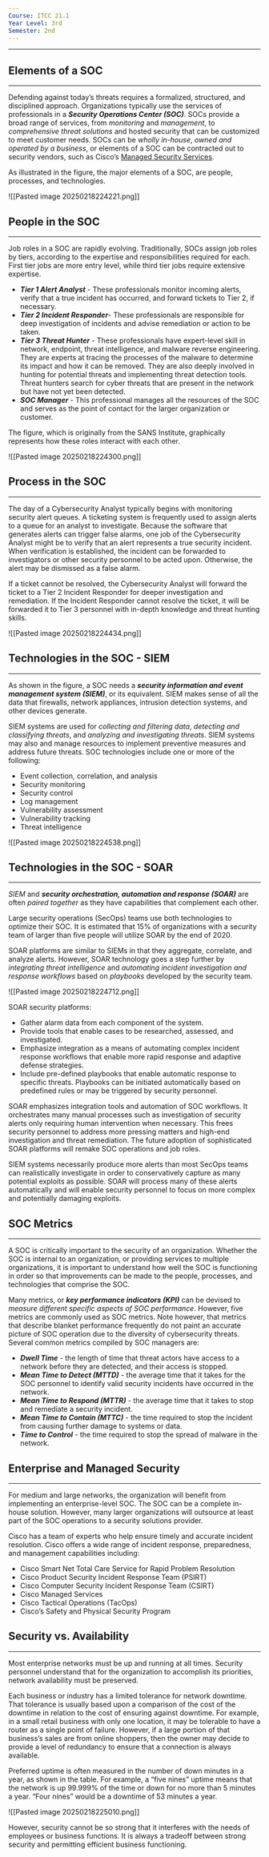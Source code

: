 ```yaml
---
Course: ITCC 21.1
Year Level: 3rd
Semester: 2nd
---
```

---
## Elements of a SOC
---
Defending against today’s threats requires a formalized, structured, and disciplined approach. Organizations typically use the services of professionals in a ***Security Operations Center (SOC)***. SOCs provide a broad range of services, from *monitoring* and *management*, to *comprehensive threat solutions* and hosted security that can be customized to meet customer needs. SOCs can be *wholly in-house*, *owned and operated by a business*, or elements of a SOC can be contracted out to security vendors, such as Cisco’s [Managed Security Services](http://www.cisco.com/c/en/us/products/security/managed-services.html).

As illustrated in the figure, the major elements of a SOC, are people, processes, and technologies.

![[Pasted image 20250218224221.png]]

## People in the SOC
---
Job roles in a SOC are rapidly evolving. Traditionally, SOCs assign job roles by tiers, according to the expertise and responsibilities required for each. First tier jobs are more entry level, while third tier jobs require extensive expertise.

- ***Tier 1 Alert Analyst*** - These professionals monitor incoming alerts, verify that a true incident has occurred, and forward tickets to Tier 2, if necessary.
- ***Tier 2 Incident Responder***- These professionals are responsible for deep investigation of incidents and advise remediation or action to be taken.
- ***Tier 3 Threat Hunter*** - These professionals have expert-level skill in network, endpoint, threat intelligence, and malware reverse engineering. They are experts at tracing the processes of the malware to determine its impact and how it can be removed. They are also deeply involved in hunting for potential threats and implementing threat detection tools. Threat hunters search for cyber threats that are present in the network but have not yet been detected.
- ***SOC Manager*** - This professional manages all the resources of the SOC and serves as the point of contact for the larger organization or customer.

The figure, which is originally from the SANS Institute, graphically represents how these roles interact with each other.

![[Pasted image 20250218224300.png]]

## Process in the SOC
---
The day of a Cybersecurity Analyst typically begins with monitoring security alert queues. A ticketing system is frequently used to assign alerts to a queue for an analyst to investigate. Because the software that generates alerts can trigger false alarms, one job of the Cybersecurity Analyst might be to verify that an alert represents a true security incident. When verification is established, the incident can be forwarded to investigators or other security personnel to be acted upon. Otherwise, the alert may be dismissed as a false alarm.

If a ticket cannot be resolved, the Cybersecurity Analyst will forward the ticket to a Tier 2 Incident Responder for deeper investigation and remediation. If the Incident Responder cannot resolve the ticket, it will be forwarded it to Tier 3 personnel with in-depth knowledge and threat hunting skills.

![[Pasted image 20250218224434.png]]

## Technologies in the SOC - SIEM
---
As shown in the figure, a SOC needs a ***security information and event management system (SIEM)***, or its equivalent. SIEM makes sense of all the data that firewalls, network appliances, intrusion detection systems, and other devices generate.

SIEM systems are used for *collecting and filtering data*, *detecting and classifying threats*, and *analyzing and investigating threats*. SIEM systems may also and manage resources to implement preventive measures and address future threats. SOC technologies include one or more of the following:

- Event collection, correlation, and analysis
- Security monitoring
- Security control
- Log management
- Vulnerability assessment
- Vulnerability tracking
- Threat intelligence

![[Pasted image 20250218224538.png]]

## Technologies in the SOC - SOAR
---
*SIEM* and ***security orchestration, automation and response (SOAR)*** are often *paired together* as they have capabilities that complement each other.

Large security operations (SecOps) teams use both technologies to optimize their SOC. It is estimated that 15% of organizations with a security team of larger than five people will utilize SOAR by the end of 2020.

SOAR platforms are similar to SIEMs in that they aggregate, correlate, and analyze alerts. However, SOAR technology goes a step further by *integrating threat intelligence* and *automating incident investigation and response workflows* based on *playbooks* developed by the security team.

![[Pasted image 20250218224712.png]]

SOAR security platforms:

- Gather alarm data from each component of the system.
- Provide tools that enable cases to be researched, assessed, and investigated.
- Emphasize integration as a means of automating complex incident response workflows that enable more rapid response and adaptive defense strategies.
- Include pre-defined playbooks that enable automatic response to specific threats. Playbooks can be initiated automatically based on predefined rules or may be triggered by security personnel.

SOAR emphasizes integration tools and automation of SOC workflows. It orchestrates many manual processes such as investigation of security alerts only requiring human intervention when necessary. This frees security personnel to address more pressing matters and high-end investigation and threat remediation. The future adoption of sophisticated SOAR platforms will remake SOC operations and job roles.

SIEM systems necessarily produce more alerts than most SecOps teams can realistically investigate in order to conservatively capture as many potential exploits as possible. SOAR will process many of these alerts automatically and will enable security personnel to focus on more complex and potentially damaging exploits.

## SOC Metrics
---
A SOC is critically important to the security of an organization. Whether the SOC is internal to an organization, or providing services to multiple organizations, it is important to understand how well the SOC is functioning in order so that improvements can be made to the people, processes, and technologies that comprise the SOC.

Many metrics, or ***key performance indicators (KPI)*** can be devised to *measure different specific aspects of SOC performance*. However, five metrics are commonly used as SOC metrics. Note however, that metrics that describe blanket performance frequently do not paint an accurate picture of SOC operation due to the diversity of cybersecurity threats. Several common metrics compiled by SOC managers are:

- ***Dwell Time*** - the length of time that threat actors have access to a network before they are detected, and their access is stopped.
- ***Mean Time to Detect (MTTD)*** - the average time that it takes for the SOC personnel to identify valid security incidents have occurred in the network.
- ***Mean Time to Respond (MTTR)*** - the average time that it takes to stop and remediate a security incident.
- ***Mean Time to Contain (MTTC)*** - the time required to stop the incident from causing further damage to systems or data.
- ***Time to Control*** - the time required to stop the spread of malware in the network.

## Enterprise and Managed Security
---
For medium and large networks, the organization will benefit from implementing an enterprise-level SOC. The SOC can be a complete in-house solution. However, many larger organizations will outsource at least part of the SOC operations to a security solutions provider.

Cisco has a team of experts who help ensure timely and accurate incident resolution. Cisco offers a wide range of incident response, preparedness, and management capabilities including:

- Cisco Smart Net Total Care Service for Rapid Problem Resolution
- Cisco Product Security Incident Response Team (PSIRT)
- Cisco Computer Security Incident Response Team (CSIRT)
- Cisco Managed Services
- Cisco Tactical Operations (TacOps)
- Cisco’s Safety and Physical Security Program

## Security vs. Availability
---
Most enterprise networks must be up and running at all times. Security personnel understand that for the organization to accomplish its priorities, network availability must be preserved.

Each business or industry has a limited tolerance for network downtime. That tolerance is usually based upon a comparison of the cost of the downtime in relation to the cost of ensuring against downtime. For example, in a small retail business with only one location, it may be tolerable to have a router as a single point of failure. However, if a large portion of that business’s sales are from online shoppers, then the owner may decide to provide a level of redundancy to ensure that a connection is always available.

Preferred uptime is often measured in the number of down minutes in a year, as shown in the table. For example, a “five nines” uptime means that the network is up 99.999% of the time or down for no more than 5 minutes a year. “Four nines” would be a downtime of 53 minutes a year.

![[Pasted image 20250218225010.png]]

However, security cannot be so strong that it interferes with the needs of employees or business functions. It is always a tradeoff between strong security and permitting efficient business functioning.